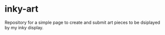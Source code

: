 # inky-art
Repository for a simple page to create and submit art pieces to be dsiplayed by my inky display.
